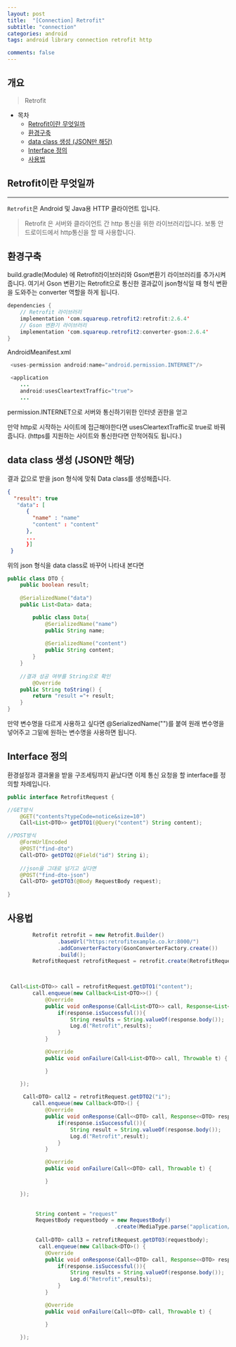 ```yaml
---
layout: post
title:  "[Connection] Retrofit"
subtitle: "connection"
categories: android
tags: android library connection retrofit http

comments: false
---
```



## 개요
> Retrofit
  
- 목차
	- [Retrofit이란 무엇일까](#Retrofit이란-무엇일까) 
	- [환경구축](#환경구축)
	- [data class 생성 (JSON만 해당)](#data-class-생성-JSON만-해당)
	- [Interface 정의](#Interface-정의)
	- [사용법](#사용법)
	
  
## Retrofit이란 무엇일까
---
`Retrofit`은 Android 및 Java용 HTTP 클라이언트 입니다.

> Retrofit 은 서버와 클라이언트 간 http 통신을 위한 라이브러리입니다.
> 보통 안드로이드에서 http통신을 할 때 사용합니다.

## 환경구축

build.gradle(Module) 에 Retrofit라이브러리와 Gson변환기 라이브러리를 추가시켜줍니다.
여기서 Gson 변환기는 Retrofit으로 통신한 결과값이 json형식일 때 형식 변환을 도와주는 converter 역할을 하게 됩니다.

```java
dependencies {
    // Retrofit 라이브러리
    implementation 'com.squareup.retrofit2:retrofit:2.6.4'
    // Gson 변환기 라이브러리
    implementation 'com.squareup.retrofit2:converter-gson:2.6.4'
}
```

AndroidMeanifest.xml

```java
 <uses-permission android:name="android.permission.INTERNET"/>
 
 <application
    ...
    android:usesCleartextTraffic="true">
    ...
```
permission.INTERNET으로 서버와 통신하기위한 인터넷 권한을 얻고

만약 http로 시작하는 사이트에 접근해야한다면 usesCleartextTraffic로 true로 바꿔줍니다.
(https를 지원하는 사이트와 통신한다면 안적어줘도 됩니다.)



## data class 생성 (JSON만 해당)

결과 값으로 받을 json 형식에 맞춰 Data class를 생성해줍니다.

```json
{
  "result": true
   "data": [
      {
        "name" : "name"
        "content" : "content"
      },
      ...
      }]
 }
```
위의 json 형식을 data class로 바꾸어 나타내 본다면

```java
public class DTO {
    public boolean result;
    
    @SerializedName("data")
    public List<Data> data;

        public class Data{
            @SerializedName("name")
            public String name;
            
            @SerializedName("content")
            public String content;
        }
    }
    
    //결과 성공 여부를 String으로 확인
        @Override
    public String toString() {
        return "result ="+ result;
    }
}
```
만약 변수명을 다르게 사용하고 싶다면
@SerializedName("")를 붙여 원래 변수명을 넣어주고 그밑에 원하는 변수명을 사용하면 됩니다.


## Interface 정의

환경설정과 결과물을 받을 구조세팅까지 끝났다면 이제 통신 요청을 할 interface를 정의할 차례입니다.

```java
public interface RetrofitRequest {

//GET방식
    @GET("contents?typeCode=notice&size=10")
    Call<List<DTO>> getDTO1(@Query("content") String content);

//POST방식
    @FormUrlEncoded
    @POST("find-dto")
    Call<DTO> getDTO2(@Field("id") String i);
    
    //json을 그대로 넘기고 싶다면
    @POST("find-dto-json")
    Call<DTO> getDTO3(@Body RequestBody request);
    
}
```

## 사용법

```java
        Retrofit retrofit = new Retrofit.Builder()
                .baseUrl("https:retrofitexample.co.kr:8000/")
                .addConverterFactory(GsonConverterFactory.create())
                .build();
        RetrofitRequest retrofitRequest = retrofit.create(RetrofitRequest.class);

       
```

```java
 Call<List<DTO>> call = retrofitRequest.getDTO1("content");
        call.enqueue(new Callback<List<DTO>>() {
            @Override
            public void onResponse(Call<List<DTO>> call, Response<List<DTO>> response) {
                if(response.isSuccessful()){
                    String results = String.valueOf(response.body());
                    Log.d("Retrofit",results);
                }
            }

            @Override
            public void onFailure(Call<List<DTO>> call, Throwable t) {

            }

    });
    
     Call<DTO> call2 = retrofitRequest.getDTO2("i");
        call.enqueue(new Callback<DTO>() {
            @Override
            public void onResponse(Call<<DTO> call, Response<<DTO> response) {
                if(response.isSuccessful()){
                    String result = String.valueOf(response.body());
                    Log.d("Retrofit",result);
                }
            }

            @Override
            public void onFailure(Call<<DTO> call, Throwable t) {

            }

    });
   
   
         String content = "request"
         RequestBody requestbody = new RequestBody()
                                  .create(MediaType.parse("application/json"), "{\"data\":\"{'content':'"+content+"'}\"}");
                            
         Call<DTO> call3 = retrofitRequest.getDTO3(requestbody);
          call.enqueue(new Callback<DTO>() {
            @Override
            public void onResponse(Call<<DTO> call, Response<<DTO> response) {
                if(response.isSuccessful()){
                    String results = String.valueOf(response.body());
                    Log.d("Retrofit",results);
                }
            }

            @Override
            public void onFailure(Call<<DTO> call, Throwable t) {

            }

    });
```
